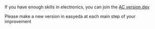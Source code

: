 If you have enough skills in electronics, you can join the [AC version dev](https://u.easyeda.com/join?type=project&key=b2642362910a768d05dcb075a611a4d2&inviter=e63b80a2d0b64d088d67d4a8c7810922)


Please make a new version in easyeda at each main step of your improvement
